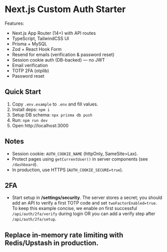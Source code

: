 # Next.js Custom Auth Starter

Features:
- Next.js App Router (14+) with API routes
- TypeScript, TailwindCSS UI
- Prisma + MySQL
- Zod + React Hook Form
- Resend for emails (verification & password reset)
- Session cookie auth (DB-backed) — no JWT
- Email verification
- TOTP 2FA (otplib)
- Password reset

## Quick Start

1. Copy `.env.example` to `.env` and fill values.
2. Install deps: `npm i`
3. Setup DB schema: `npx prisma db push`
4. Run: `npm run dev`
5. Open http://localhost:3000

## Notes

- Session cookie: `AUTH_COOKIE_NAME` (httpOnly, SameSite=Lax).
- Protect pages using `getCurrentUser()` in server components (see `/dashboard`).
- In production, use HTTPS (`AUTH_COOKIE_SECURE=true`).

## 2FA
- Start setup in **/settings/security**. The server stores a secret; you should add an API to verify a first TOTP code and set `twoFactorEnabled=true`. To keep this example concise, we enable on first successful `/api/auth/2fa/verify` during login OR you can add a verify step after `/api/auth/2fa/setup`.

## Replace in-memory rate limiting with Redis/Upstash in production.
